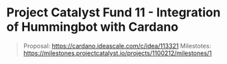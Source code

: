 # Project Catalyst Fund 11 - Integration of Hummingbot with Cardano
> Proposal: https://cardano.ideascale.com/c/idea/113321
> Milestotes: https://milestones.projectcatalyst.io/projects/1100212/milestones/1

